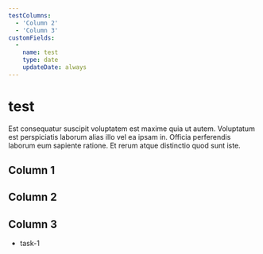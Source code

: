```yaml
---
testColumns:
  - 'Column 2'
  - 'Column 3'
customFields:
  -
    name: test
    type: date
    updateDate: always
---
```


# test

Est consequatur suscipit voluptatem est maxime quia ut autem. Voluptatum est perspiciatis laborum alias illo vel ea ipsam in. Officia perferendis laborum eum sapiente ratione. Et rerum atque distinctio quod sunt iste.

## Column 1

## Column 2

## Column 3

- task-1
